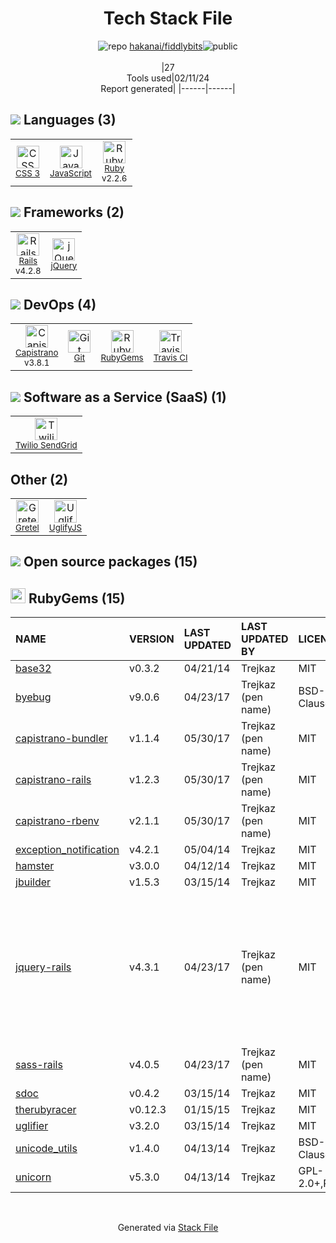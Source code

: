 <!--
&lt;--- Readme.md Snippet without images Start ---&gt;
## Tech Stack
hakanai/fiddlybits is built on the following main stack:

- [JavaScript](https://developer.mozilla.org/en-US/docs/Web/JavaScript) – Languages
- [Ruby](https://www.ruby-lang.org) – Languages
- [Rails](http://rubyonrails.org/) – Frameworks (Full Stack)
- [jQuery](http://jquery.com/) – Javascript UI Libraries
- [Capistrano](http://capistranorb.com/) – Server Configuration and Automation
- [Travis CI](http://travis-ci.com/) – Continuous Integration
- [Twilio SendGrid](http://sendgrid.com) – Transactional Email
- [Gretel](https://gretel.ai/) – Data Transfer
- [UglifyJS](http://lisperator.net/uglifyjs/) – Javascript Utilities & Libraries

Full tech stack [here](/techstack.md)

&lt;--- Readme.md Snippet without images End ---&gt;

&lt;--- Readme.md Snippet with images Start ---&gt;
## Tech Stack
hakanai/fiddlybits is built on the following main stack:

- <img width='25' height='25' src='https://img.stackshare.io/service/1209/javascript.jpeg' alt='JavaScript'/> [JavaScript](https://developer.mozilla.org/en-US/docs/Web/JavaScript) – Languages
- <img width='25' height='25' src='https://img.stackshare.io/service/989/ruby.png' alt='Ruby'/> [Ruby](https://www.ruby-lang.org) – Languages
- <img width='25' height='25' src='https://img.stackshare.io/service/990/x57_Lorv.png' alt='Rails'/> [Rails](http://rubyonrails.org/) – Frameworks (Full Stack)
- <img width='25' height='25' src='https://img.stackshare.io/service/1021/lxEKmMnB_400x400.jpg' alt='jQuery'/> [jQuery](http://jquery.com/) – Javascript UI Libraries
- <img width='25' height='25' src='https://img.stackshare.io/service/661/5da4e1d78e930197cb7dc002ceafdfda.png' alt='Capistrano'/> [Capistrano](http://capistranorb.com/) – Server Configuration and Automation
- <img width='25' height='25' src='https://img.stackshare.io/service/460/Lu6cGu0z_400x400.png' alt='Travis CI'/> [Travis CI](http://travis-ci.com/) – Continuous Integration
- <img width='25' height='25' src='https://img.stackshare.io/service/43/kQ_6nwmP.jpg' alt='Twilio SendGrid'/> [Twilio SendGrid](http://sendgrid.com) – Transactional Email
- <img width='25' height='25' src='https://img.stackshare.io/service/20921/default_65f7cfa40f776b2b60c66c3965fa8963d2989174.jpg' alt='Gretel'/> [Gretel](https://gretel.ai/) – Data Transfer
- <img width='25' height='25' src='https://img.stackshare.io/service/2203/default_9058af6f02375a99f634f537d727e32df92ac262.png' alt='UglifyJS'/> [UglifyJS](http://lisperator.net/uglifyjs/) – Javascript Utilities & Libraries

Full tech stack [here](/techstack.md)

&lt;--- Readme.md Snippet with images End ---&gt;
-->
<div align="center">

# Tech Stack File
![](https://img.stackshare.io/repo.svg "repo") [hakanai/fiddlybits](https://github.com/hakanai/fiddlybits)![](https://img.stackshare.io/public_badge.svg "public")
<br/><br/>
|27<br/>Tools used|02/11/24 <br/>Report generated|
|------|------|
</div>

## <img src='https://img.stackshare.io/languages.svg'/> Languages (3)
<table><tr>
  <td align='center'>
  <img width='36' height='36' src='https://img.stackshare.io/service/6727/css.png' alt='CSS 3'>
  <br>
  <sub><a href="https://developer.mozilla.org/en-US/docs/Web/CSS/CSS3">CSS 3</a></sub>
  <br>
  <sub></sub>
</td>

<td align='center'>
  <img width='36' height='36' src='https://img.stackshare.io/service/1209/javascript.jpeg' alt='JavaScript'>
  <br>
  <sub><a href="https://developer.mozilla.org/en-US/docs/Web/JavaScript">JavaScript</a></sub>
  <br>
  <sub></sub>
</td>

<td align='center'>
  <img width='36' height='36' src='https://img.stackshare.io/service/989/ruby.png' alt='Ruby'>
  <br>
  <sub><a href="https://www.ruby-lang.org">Ruby</a></sub>
  <br>
  <sub>v2.2.6</sub>
</td>

</tr>
</table>

## <img src='https://img.stackshare.io/frameworks.svg'/> Frameworks (2)
<table><tr>
  <td align='center'>
  <img width='36' height='36' src='https://img.stackshare.io/service/990/x57_Lorv.png' alt='Rails'>
  <br>
  <sub><a href="http://rubyonrails.org/">Rails</a></sub>
  <br>
  <sub>v4.2.8</sub>
</td>

<td align='center'>
  <img width='36' height='36' src='https://img.stackshare.io/service/1021/lxEKmMnB_400x400.jpg' alt='jQuery'>
  <br>
  <sub><a href="http://jquery.com/">jQuery</a></sub>
  <br>
  <sub></sub>
</td>

</tr>
</table>

## <img src='https://img.stackshare.io/devops.svg'/> DevOps (4)
<table><tr>
  <td align='center'>
  <img width='36' height='36' src='https://img.stackshare.io/service/661/5da4e1d78e930197cb7dc002ceafdfda.png' alt='Capistrano'>
  <br>
  <sub><a href="http://capistranorb.com/">Capistrano</a></sub>
  <br>
  <sub>v3.8.1</sub>
</td>

<td align='center'>
  <img width='36' height='36' src='https://img.stackshare.io/service/1046/git.png' alt='Git'>
  <br>
  <sub><a href="http://git-scm.com/">Git</a></sub>
  <br>
  <sub></sub>
</td>

<td align='center'>
  <img width='36' height='36' src='https://img.stackshare.io/service/12795/5jL6-BA5_400x400.jpeg' alt='RubyGems'>
  <br>
  <sub><a href="https://rubygems.org/">RubyGems</a></sub>
  <br>
  <sub></sub>
</td>

<td align='center'>
  <img width='36' height='36' src='https://img.stackshare.io/service/460/Lu6cGu0z_400x400.png' alt='Travis CI'>
  <br>
  <sub><a href="http://travis-ci.com/">Travis CI</a></sub>
  <br>
  <sub></sub>
</td>

</tr>
</table>

## <img src='https://img.stackshare.io/saas.svg'/> Software as a Service (SaaS) (1)
<table><tr>
  <td align='center'>
  <img width='36' height='36' src='https://img.stackshare.io/service/43/kQ_6nwmP.jpg' alt='Twilio SendGrid'>
  <br>
  <sub><a href="http://sendgrid.com">Twilio SendGrid</a></sub>
  <br>
  <sub></sub>
</td>

</tr>
</table>

## Other (2)
<table><tr>
  <td align='center'>
  <img width='36' height='36' src='https://img.stackshare.io/service/20921/default_65f7cfa40f776b2b60c66c3965fa8963d2989174.jpg' alt='Gretel'>
  <br>
  <sub><a href="https://gretel.ai/">Gretel</a></sub>
  <br>
  <sub></sub>
</td>

<td align='center'>
  <img width='36' height='36' src='https://img.stackshare.io/service/2203/default_9058af6f02375a99f634f537d727e32df92ac262.png' alt='UglifyJS'>
  <br>
  <sub><a href="http://lisperator.net/uglifyjs/">UglifyJS</a></sub>
  <br>
  <sub></sub>
</td>

</tr>
</table>


## <img src='https://img.stackshare.io/group.svg' /> Open source packages (15)</h2>

## <img width='24' height='24' src='https://img.stackshare.io/service/12795/5jL6-BA5_400x400.jpeg'/> RubyGems (15)

|NAME|VERSION|LAST UPDATED|LAST UPDATED BY|LICENSE|VULNERABILITIES|
|:------|:------|:------|:------|:------|:------|
|[base32](https://rubygems.org/base32)|v0.3.2|04/21/14|Trejkaz |MIT|N/A|
|[byebug](https://rubygems.org/byebug)|v9.0.6|04/23/17|Trejkaz (pen name) |BSD-2-Clause|N/A|
|[capistrano-bundler](https://rubygems.org/capistrano-bundler)|v1.1.4|05/30/17|Trejkaz (pen name) |MIT|N/A|
|[capistrano-rails](https://rubygems.org/capistrano-rails)|v1.2.3|05/30/17|Trejkaz (pen name) |MIT|N/A|
|[capistrano-rbenv](https://rubygems.org/capistrano-rbenv)|v2.1.1|05/30/17|Trejkaz (pen name) |MIT|N/A|
|[exception_notification](https://rubygems.org/exception_notification)|v4.2.1|05/04/14|Trejkaz |MIT|N/A|
|[hamster](https://rubygems.org/hamster)|v3.0.0|04/12/14|Trejkaz |MIT|N/A|
|[jbuilder](https://rubygems.org/jbuilder)|v1.5.3|03/15/14|Trejkaz |MIT|N/A|
|[jquery-rails](https://rubygems.org/jquery-rails)|v4.3.1|04/23/17|Trejkaz (pen name) |MIT|[CVE-2020-23064](https://github.com/advisories/GHSA-257q-pv89-v3xv) (Moderate)<br/>[CVE-2019-11358](https://github.com/advisories/GHSA-6c3j-c64m-qhgq) (Moderate)<br/>[CVE-2020-11022](https://github.com/advisories/GHSA-gxr4-xjj5-5px2) (Moderate)<br/>[CVE-2020-11023](https://github.com/advisories/GHSA-jpcq-cgw6-v4j6) (Moderate)|
|[sass-rails](https://rubygems.org/sass-rails)|v4.0.5|04/23/17|Trejkaz (pen name) |MIT|N/A|
|[sdoc](https://rubygems.org/sdoc)|v0.4.2|03/15/14|Trejkaz |MIT|N/A|
|[therubyracer](https://rubygems.org/therubyracer)|v0.12.3|01/15/15|Trejkaz |MIT|N/A|
|[uglifier](https://rubygems.org/uglifier)|v3.2.0|03/15/14|Trejkaz |MIT|N/A|
|[unicode_utils](https://rubygems.org/unicode_utils)|v1.4.0|04/13/14|Trejkaz |BSD-2-Clause|N/A|
|[unicorn](https://rubygems.org/unicorn)|v5.3.0|04/13/14|Trejkaz |GPL-2.0+,Ruby|N/A|

<br/>
<div align='center'>

Generated via [Stack File](https://github.com/marketplace/stack-file)
